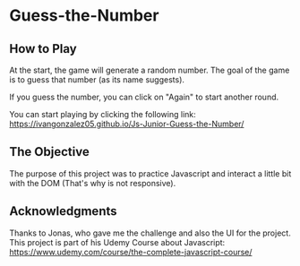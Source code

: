 # Guess-the-Number

## How to Play
At the start, the game will generate a random number. The goal of the game
is to guess that number (as its name suggests).

If you guess the number, you can click on "Again" to start another round.

You can start playing by clicking the following link: https://ivangonzalez05.github.io/Js-Junior-Guess-the-Number/

## The Objective
The purpose of this project was to practice Javascript and interact a little bit with the DOM (That's why is not responsive).

## Acknowledgments
Thanks to Jonas, who gave me the challenge and also the UI for the project.
This project is part of his Udemy Course about Javascript: https://www.udemy.com/course/the-complete-javascript-course/
